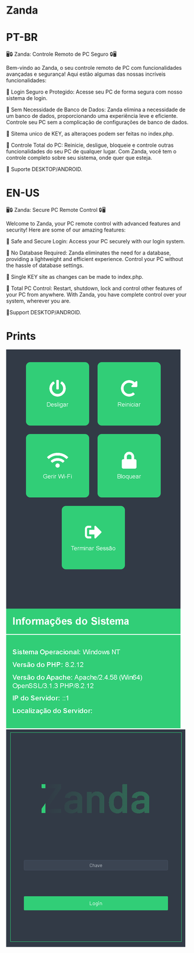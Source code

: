 # Zanda


<h1>PT-BR</h1>

🖥️🔒 Zanda: Controle Remoto de PC Seguro 🔒🖥️

Bem-vindo ao Zanda, o seu controle remoto de PC com funcionalidades avançadas e segurança! Aqui estão algumas das nossas incríveis funcionalidades:

🔐 Login Seguro e Protegido: Acesse seu PC de forma segura com nosso sistema de login.

🚫 Sem Necessidade de Banco de Dados: Zanda elimina a necessidade de um banco de dados, proporcionando uma experiência leve e eficiente. Controle seu PC sem a complicação de configurações de banco de dados.

🔑 Sitema unico de KEY, as alteraçoes podem ser feitas no index.php.

🔄 Controle Total do PC: Reinicie, desligue, bloqueie e controle outras funcionalidades do seu PC de qualquer lugar. Com Zanda, você tem o controle completo sobre seu sistema, onde quer que esteja.

👥 Suporte DESKTOP/ANDROID.

<h1>EN-US</h1>

🖥️🔒 Zanda: Secure PC Remote Control 🔒🖥️

Welcome to Zanda, your PC remote control with advanced features and security! Here are some of our amazing features:

🔐 Safe and Secure Login: Access your PC securely with our login system.

🚫 No Database Required: Zanda eliminates the need for a database, providing a lightweight and efficient experience. Control your PC without the hassle of database settings.

🔑 Single KEY site as changes can be made to index.php.

🔄 Total PC Control: Restart, shutdown, lock and control other features of your PC from anywhere. With Zanda, you have complete control over your system, wherever you are.

👥Support DESKTOP/ANDROID.


# Prints
![Painel Login](https://raw.githubusercontent.com/XT904/Zanda/main/imagens/painel.PNG)
![Android Painel](https://raw.githubusercontent.com/XT904/Zanda/main/imagens/login.PNG)
